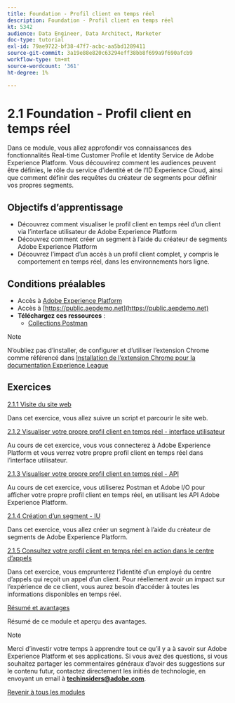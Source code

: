 ```yaml
---
title: Foundation - Profil client en temps réel
description: Foundation - Profil client en temps réel
kt: 5342
audience: Data Engineer, Data Architect, Marketer
doc-type: tutorial
exl-id: 79ae9722-bf38-47f7-acbc-aa5bd1289411
source-git-commit: 3a19e88e820c63294eff38bb8f699a9f690afcb9
workflow-type: tm+mt
source-wordcount: '361'
ht-degree: 1%

---
```


# 2.1 Foundation - Profil client en temps réel

Dans ce module, vous allez approfondir vos connaissances des fonctionnalités Real-time Customer Profile et Identity Service de Adobe Experience Platform. Vous découvrirez comment les audiences peuvent être définies, le rôle du service d’identité et de l’ID Experience Cloud, ainsi que comment définir des requêtes du créateur de segments pour définir vos propres segments.

## Objectifs d’apprentissage

- Découvrez comment visualiser le profil client en temps réel d’un client via l’interface utilisateur de Adobe Experience Platform
- Découvrez comment créer un segment à l’aide du créateur de segments Adobe Experience Platform
- Découvrez l’impact d’un accès à un profil client complet, y compris le comportement en temps réel, dans les environnements hors ligne.

## Conditions préalables

- Accès à [Adobe Experience Platform](https://experience.adobe.com/platform)
- Accès à [https://public.aepdemo.net](https://public.aepdemo.net)
- **Téléchargez ces ressources** :
   - [Collections Postman](./../../../assets/postman/postman_profile.zip)

>[!NOTE]
>
>N’oubliez pas d’installer, de configurer et d’utiliser l’extension Chrome comme référencé dans [Installation de l’extension Chrome pour la documentation Experience League](../../gettingstarted/gettingstarted/ex1.md)

## Exercices

[2.1.1 Visite du site web](./ex1.md)

Dans cet exercice, vous allez suivre un script et parcourir le site web.

[2.1.2 Visualiser votre propre profil client en temps réel - interface utilisateur](./ex2.md)

Au cours de cet exercice, vous vous connecterez à Adobe Experience Platform et vous verrez votre propre profil client en temps réel dans l’interface utilisateur.

[2.1.3 Visualiser votre propre profil client en temps réel - API](./ex3.md)

Au cours de cet exercice, vous utiliserez Postman et Adobe I/O pour afficher votre propre profil client en temps réel, en utilisant les API Adobe Experience Platform.

[2.1.4 Création d’un segment - IU](./ex4.md)

Dans cet exercice, vous allez créer un segment à l’aide du créateur de segments de Adobe Experience Platform.

[2.1.5 Consultez votre profil client en temps réel en action dans le centre d’appels](./ex5.md)

Dans cet exercice, vous emprunterez l’identité d’un employé du centre d’appels qui reçoit un appel d’un client. Pour réellement avoir un impact sur l’expérience de ce client, vous aurez besoin d’accéder à toutes les informations disponibles en temps réel.

[Résumé et avantages](./summary.md)

Résumé de ce module et aperçu des avantages.

>[!NOTE]
>
>Merci d’investir votre temps à apprendre tout ce qu’il y a à savoir sur Adobe Experience Platform et ses applications. Si vous avez des questions, si vous souhaitez partager les commentaires généraux d’avoir des suggestions sur le contenu futur, contactez directement les initiés de technologie, en envoyant un email à **techinsiders@adobe.com**.

[Revenir à tous les modules](../../../overview.md)
